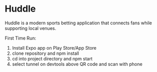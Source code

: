 # Huddle
Huddle is a modern sports betting application that connects fans while supporting local venues.


First Time Run:

1. Install Expo app on Play Store/App Store
2. clone repository and npm install
3. cd into project directory and npm start
4. select tunnel on devtools above QR code and scan with phone
